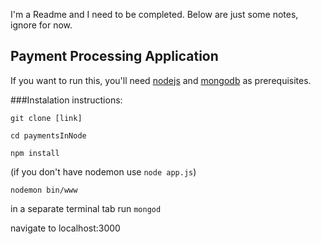 I'm a Readme and I need to be completed. Below are just some notes, ignore for now.## Payment Processing ApplicationIf you want to run this, you'll need [nodejs](nodejs.org) and [mongodb](mongodb.com) as prerequisites.###Instalation instructions:`git clone [link]``cd paymentsInNode``npm install`(if you don't have nodemon use `node app.js`)`nodemon bin/www`in a separate terminal tab run `mongod`navigate to localhost:3000